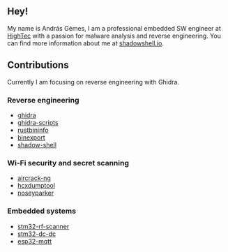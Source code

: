 ## Hey!

My name is András Gémes, I am a professional embedded SW engineer at [HighTec](https://hightec-rt.com/en/) with a passion for malware analysis and reverse engineering. You can find more information about me at [shadowshell.io](https://shadowshell.io).

## Contributions

Currently I am focusing on reverse engineering with Ghidra.

### Reverse engineering

- [ghidra](https://github.com/NationalSecurityAgency/ghidra)
- [ghidra-scripts](https://github.com/gemesa/ghidra-scripts)
- [rustbininfo](https://github.com/N0fix/rustbininfo)
- [binexport](https://github.com/google/binexport)
- [shadow-shell](https://github.com/gemesa/shadow-shell)

### Wi-Fi security and secret scanning

- [aircrack-ng](https://github.com/aircrack-ng/aircrack-ng)
- [hcxdumptool](https://github.com/ZerBea/hcxdumptool)
- [noseyparker](https://github.com/praetorian-inc/noseyparker)

### Embedded systems

- [stm32-rf-scanner](https://github.com/gemesa/stm32-rf-scanner)
- [stm32-dc-dc](https://github.com/gemesa/stm32-dc-dc)
- [esp32-mqtt](https://github.com/gemesa/esp32-mqtt)
